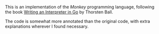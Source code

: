 This is an implementation of the *Monkey* programming language, following the book [Writing an Interpreter in Go](https://interpreterbook.com/) by Thorsten Ball. 

The code is somewhat more annotated than the original code, with extra explanations wherever I found necessary. 